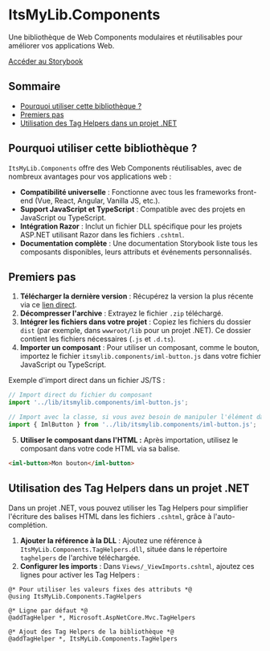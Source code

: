 # ItsMyLib.Components

Une bibliothèque de Web Components modulaires et réutilisables pour améliorer vos applications Web.

[Accéder au Storybook](https://dtarroz.github.io/ItsMyLib.Components/)

## Sommaire

- [Pourquoi utiliser cette bibliothèque ?](#pourquoi-utiliser-cette-bibliothèque-)
- [Premiers pas](#premiers-pas)
- [Utilisation des Tag Helpers dans un projet .NET](#utilisation-des-tag-helpers-dans-un-projet-net)

## Pourquoi utiliser cette bibliothèque ?

`ItsMyLib.Components` offre des Web Components réutilisables, avec de nombreux avantages pour vos applications web :

- **Compatibilité universelle** : Fonctionne avec tous les frameworks front-end (Vue, React, Angular, Vanilla JS, etc.).
- **Support JavaScript et TypeScript** : Compatible avec des projets en JavaScript ou TypeScript.
- **Intégration Razor** : Inclut un fichier DLL spécifique pour les projets ASP.NET utilisant Razor dans les fichiers `.cshtml`.
- **Documentation complète** : Une documentation Storybook liste tous les composants disponibles, leurs attributs et événements personnalisés.

## Premiers pas

1. **Télécharger la dernière version** : Récupérez la version la plus récente via ce [lien direct](https://github.com/dtarroz/ItsMyLib.Components/releases/latest/download/publish.zip).
2. **Décompresser l'archive** : Extrayez le fichier `.zip` téléchargé.
3. **Intégrer les fichiers dans votre projet** : Copiez les fichiers du dossier `dist` (par exemple, dans `wwwroot/lib` pour un projet .NET). Ce dossier contient les fichiers nécessaires (`.js` et `.d.ts`).
4. **Importer un composant** : Pour utiliser un composant, comme le bouton, importez le fichier `itsmylib.components/iml-button.js` dans votre fichier JavaScript ou TypeScript.
   
Exemple d'import direct dans un fichier JS/TS :
```js
// Import direct du fichier du composant
import '../lib/itsmylib.components/iml-button.js';

// Import avec la classe, si vous avez besoin de manipuler l'élément dans votre code
import { ImlButton } from '../lib/itsmylib.components/iml-button.js';
```
5. **Utiliser le composant dans l'HTML :** Après importation, utilisez le composant dans votre code HTML via sa balise.
```html
<iml-button>Mon bouton</iml-button>
```

## Utilisation des Tag Helpers dans un projet .NET

Dans un projet .NET, vous pouvez utiliser les Tag Helpers pour simplifier l'écriture des balises HTML dans les fichiers `.cshtml`, grâce à l'auto-complétion.

1. **Ajouter la référence à la DLL** : Ajoutez une référence à `ItsMyLib.Components.TagHelpers.dll`, située dans le répertoire `taghelpers` de l'archive téléchargée.
2. **Configurer les imports** : Dans `Views/_ViewImports.cshtml`, ajoutez ces lignes pour activer les Tag Helpers :
```cshtml
@* Pour utiliser les valeurs fixes des attributs *@
@using ItsMyLib.Components.TagHelpers

@* Ligne par défaut *@
@addTagHelper *, Microsoft.AspNetCore.Mvc.TagHelpers

@* Ajout des Tag Helpers de la bibliothèque *@
@addTagHelper *, ItsMyLib.Components.TagHelpers
```

